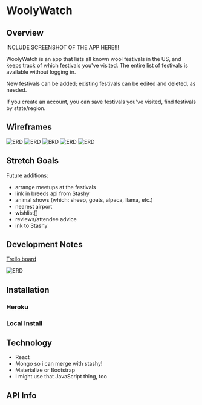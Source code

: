 # WoolyWatch

## Overview

INCLUDE SCREENSHOT OF THE APP HERE!!!

WoolyWatch is an app that lists all known wool festivals in the US, and keeps track of which festivals you've visited. The entire list of festivals is available without logging in.

New festivals can be added; existing festivals can be edited and deleted, as needed.

If you create an account, you can save festivals you've visited, find festivals by state/region.

## Wireframes

![ERD](assets/IMG_7041.JPG)
![ERD](assets/IMG_7042.JPG)
![ERD](assets/IMG_7043.JPG)
![ERD](assets/IMG_7044.JPG)
![ERD](assets/IMG_7045.JPG)


## Stretch Goals

Future additions:
* arrange meetups at the festivals
* link in breeds api from Stashy
* animal shows (which: sheep, goats, alpaca, llama, etc.)
* nearest airport
* wishlist[]
* reviews/attendee advice
* ink to Stashy


## Development Notes

[Trello board](https://trello.com/b/z4T0eaGs/woolywatch)

![ERD](assets/ERD.JPG)


## Installation

### Heroku

### Local Install


## Technology

* React 
* Mongo so i can merge with stashy!
* Materialize or Bootstrap
* I might use that JavaScript thing, too


## API Info

